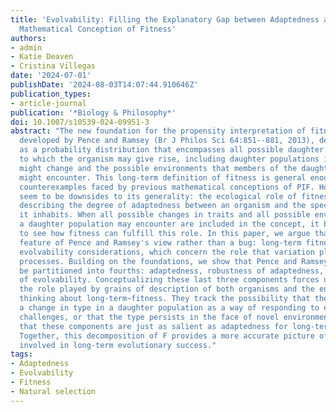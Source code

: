```yaml
---
title: 'Evolvability: Filling the Explanatory Gap between Adaptedness and the Long-Term
  Mathematical Conception of Fitness'
authors:
- admin
- Katie Deaven
- Cristina Villegas
date: '2024-07-01'
publishDate: '2024-08-03T14:07:44.910646Z'
publication_types:
- article-journal
publication: '*Biology & Philosophy*'
doi: 10.1007/s10539-024-09951-3
abstract: "The new foundation for the propensity interpretation of fitness (PIF),
  developed by Pence and Ramsey (Br J Philos Sci 64:851--881, 2013), describes fitness
  as a probability distribution that encompasses all possible daughter populations
  to which the organism may give rise, including daughter populations in which traits
  might change and the possible environments that members of the daughter populations
  might encounter. This long-term definition of fitness is general enough to avoid
  counterexamples faced by previous mathematical conceptions of PIF. However, there
  seem to be downsides to its generality: the ecological role of fitness involves
  describing the degree of adaptedness between an organism and the specific environment
  it inhabits. When all possible changes in traits and all possible environments that
  a daughter population may encounter are included in the concept, it becomes difficult
  to see how fitness can fulfill this role. In this paper, we argue that this is a
  feature of Pence and Ramsey's view rather than a bug: long-term fitness accommodates
  evolvability considerations, which concern the role that variation plays in evolutionary
  processes. Building on the foundations, we show that Pence and Ramsey's fitness---F---can
  be partitioned into fourths: adaptedness, robustness of adaptedness, and two facets
  of evolvability. Conceptualizing these last three components forces us to consider
  the role played by grains of description of both organisms and the environment when
  thinking about long-term~fitness. They track the possibility that there could be
  a change in type in a daughter population as a way of responding to environmental
  challenges, or that the type persists in the face of novel environments. We argue
  that these components are just as salient as adaptedness for long-term fitness.
  Together, this decomposition of F provides a more accurate picture of the factors
  involved in long-term evolutionary success."
tags:
- Adaptedness
- Evolvability
- Fitness
- Natural selection
---
```

